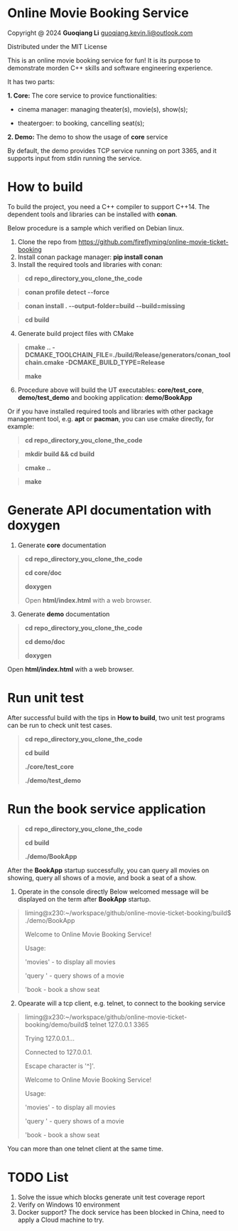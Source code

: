 # Online Movie Booking Service

Copyright @ 2024 **Guoqiang Li**  guoqiang.kevin.li@outlook.com

Distributed under the MIT License


This is an online movie booking service for fun! It is its purpose to demonstrate morden C++ skills and software engineering experience.

It has two parts:

**1. Core:** The core service to provice functionalities:
  
- cinema manager: managing theater(s), movie(s), show(s);
     
- theatergoer: to booking, cancelling seat(s);

**2. Demo:** The demo to show the usage of **core** service

By default, the demo provides TCP service running on port 3365, and it supports input from stdin running the service. 


# How to build

To build the project, you need a C++ compiler to support C++14. The dependent tools and libraries can be installed with **conan**.

Below procedure is a sample which verified on Debian linux.

1) Clone the repo from https://github.com/fireflyming/online-movie-ticket-booking
2) Install conan package manager: **pip install conan**
3) Install the required tools and libraries with conan:

>**cd repo_directory_you_clone_the_code**
     
>**conan profile detect --force**
     
>**conan install . --output-folder=build --build=missing**
     
>**cd build**

4) Generate build project files with CMake

>**cmake .. -DCMAKE_TOOLCHAIN_FILE=./build/Release/generators/conan_toolchain.cmake -DCMAKE_BUILD_TYPE=Release**
>
>**make**
 
 6) Procedure above will build the UT executables: **core/test_core**, **demo/test_demo** and booking application: **demo/BookApp**

Or if you have installed required tools and libraries with other package management tool, e.g. **apt** or **pacman**, you can use cmake directly, for example:
   
>**cd repo_directory_you_clone_the_code**
   
>**mkdir build && cd build**

>**cmake ..**

>**make**


# Generate API documentation with doxygen

 1) Generate **core** documentation

 >**cd repo_directory_you_clone_the_code**
>
>**cd core/doc**
>
>**doxygen**
>
>Open **html/index.html** with a web browser.
    
 3) Generate **demo** documentation

>**cd repo_directory_you_clone_the_code**
>
>**cd demo/doc**
>
>**doxygen**

Open **html/index.html** with a web browser.

# Run unit test

After successful build with the tips in **How to build**, two unit test programs can be run to check unit test cases.
 
>**cd repo_directory_you_clone_the_code**
>
>**cd build**
>
>**./core/test_core**
>
>**./demo/test_demo**

# Run the book service application

>**cd repo_directory_you_clone_the_code**
>
>**cd build**
>
>**./demo/BookApp**

After the **BookApp** startup successfully, you can query all movies on showing, query all shows of a movie, and book a seat of a show.

1) Operate in the console directly
Below welcomed message will be displayed on the term after **BookApp** startup.
>liming@x230:~/workspace/github/online-movie-ticket-booking/build$ ./demo/BookApp
>
>Welcome to Online Movie Booking Service!
>
>Usage:
>
>  'movies' - to display all movies
>
>  'query <movie id>' - query shows of a movie
>
>  'book <show> <seat> - book a show seat
   
2) Opearate will a tcp client, e.g. telnet, to connect to the booking service
>liming@x230:~/workspace/github/online-movie-ticket-booking/demo/build$ telnet 127.0.0.1 3365
>
>Trying 127.0.0.1...
>
>Connected to 127.0.0.1.
>
>Escape character is '^]'.
>
>Welcome to Online Movie Booking Service!
>
>Usage:
>
>  'movies' - to display all movies
>
>  'query <movie id>' - query shows of a movie
>
>  'book <show> <seat> - book a show seat

You can more than one telnet client at the same time. 

# TODO List
1. Solve the issue which blocks generate unit test coverage report
2. Verify on Windows 10 environment
3. Docker support? The dock service has been blocked in China, need to apply a Cloud machine to try.
